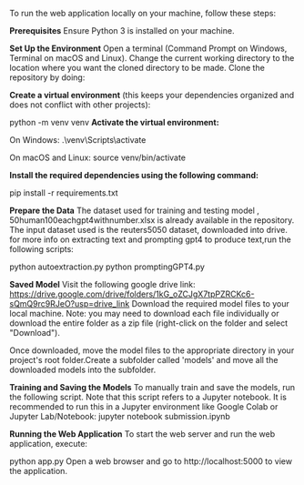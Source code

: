 To run the web application locally on your machine, follow these steps:

**Prerequisites**
Ensure Python 3 is installed on your machine.


**Set Up the Environment**
Open a terminal (Command Prompt on Windows, Terminal on macOS and Linux).
Change the current working directory to the location where you want the cloned directory to be made.
Clone the repository by doing:

**Create a virtual environment** (this keeps your dependencies organized and does not conflict with other projects):

python -m venv venv
**Activate the virtual environment:**

On Windows:
.\venv\Scripts\activate

On macOS and Linux:
source venv/bin/activate

**Install the required dependencies using the following command:**

pip install -r requirements.txt

**Prepare the Data**
The dataset used for training and testing model , 50human100eachgpt4withnumber.xlsx is already available in the repository. 
The input dataset used is the reuters5050 dataset, downloaded into drive. for more info on extracting text and prompting gpt4 to produce text,run the following scripts:

python autoextraction.py
python promptingGPT4.py

**Saved Model**
Visit the following google drive link: https://drive.google.com/drive/folders/1kG_oZCJgX7tpPZRCKc6-sQmQ9rc9RJeO?usp=drive_link
Download the required model files to your local machine. Note: you may need to download each file individually or download the entire folder as a zip file (right-click on the folder and select "Download").

Once downloaded, move the model files to the appropriate directory in your project's root folder.Create a subfolder called 'models' and move all the downloaded models into the subfolder. 

**Training and Saving the Models**
To manually train and save the models, run the following script. Note that this script refers to a Jupyter notebook. It is recommended to run this in a Jupyter environment like Google Colab or Jupyter Lab/Notebook:
jupyter notebook submission.ipynb

**Running the Web Application**
To start the web server and run the web application, execute:

python app.py
Open a web browser and go to http://localhost:5000 to view the application.
